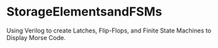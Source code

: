 # StorageElementsandFSMs
Using Verilog to create Latches, Flip-Flops, and Finite State Machines to Display Morse Code.
